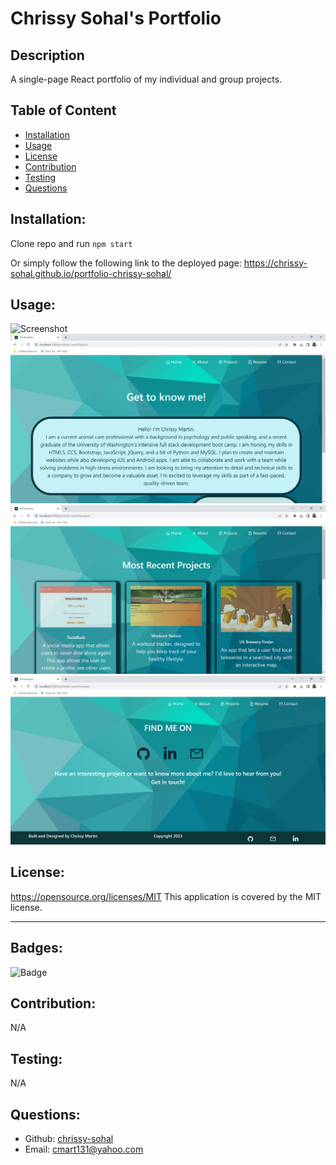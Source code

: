 # Chrissy Sohal's Portfolio 
  

## Description

A single-page React portfolio of my individual and group projects.

## Table of Content
- [Installation](#installation)
- [Usage](#usage)
- [License](#license)
- [Contribution](#contribution)
- [Testing](#testing)
- [Questions](#questions)


## Installation:

Clone repo and run `npm start`

Or simply follow the following link to the deployed page: https://chrissy-sohal.github.io/portfolio-chrissy-sohal/

## Usage:

![Screenshot](./src/assets/Screenshot%201.png)
![Screenshot](./src/assets/Screenshot%202.png)
![Screenshot](./src/assets/screenshot%203.png)
![Screenshot](./src/assets/screenshot%204.png)


## License:

https://opensource.org/licenses/MIT
This application is covered by the MIT license.

-----

## Badges:

![Badge](https://img.shields.io/badge/License-MIT-blue.svg)


## Contribution:

N/A


## Testing:

N/A


## Questions:

- Github: [chrissy-sohal](https://github.com/chrissy-sohal)
- Email: cmart131@yahoo.com 